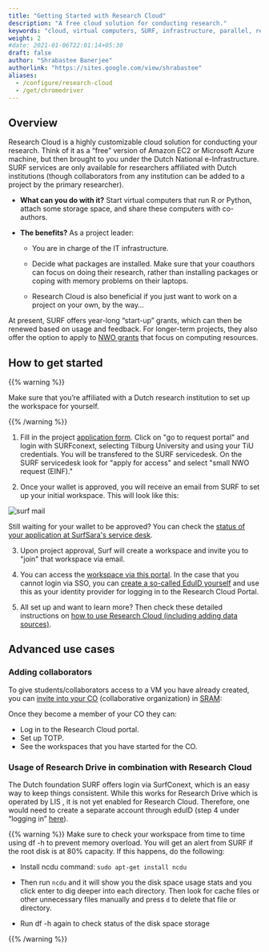 ```yaml
---
title: "Getting Started with Research Cloud"
description: "A free cloud solution for conducting research."
keywords: "cloud, virtual computers, SURF, infrastructure, parallel, research cloud, service desk"
weight: 2
#date: 2021-01-06T22:01:14+05:30
draft: false
author: "Shrabastee Banerjee"
authorlink: "https://sites.google.com/view/shrabastee"
aliases:
  - /configure/research-cloud
  - /get/chromedriver
---
```


## Overview

Research Cloud is a highly customizable cloud solution for conducting your research. Think of it as a “free” version of Amazon EC2 or Microsoft Azure machine, but then brought to you under the Dutch National e-Infrastructure. SURF services are only available for researchers affiliated with Dutch institutions (though collaborators from any institution can be added to a project by the primary researcher).


 -  **What can you do with it?**
 Start virtual computers that run R or Python, attach some storage space, and share these computers with co-authors.

 -  **The benefits?** As a project leader:

    -  You are in charge of the IT infrastructure.

    -  Decide what packages are installed. Make sure that your coauthors can focus on doing their research, rather than installing packages or coping with memory problems on their laptops.

    - Research Cloud is also beneficial if you just want to work on a project on your own, by the way…

At present, SURF offers year-long “start-up” grants, which can then be renewed based on usage and feedback. For longer-term projects, they also offer the option to apply to [NWO grants](https://www.nwo.nl/en/news/call-computing-time-national-computer-facilities-2021-open-submission) that focus on computing resources.

## How to get started

{{% warning %}}

Make sure that you’re affiliated with a Dutch research institution to set up the workspace for yourself.

{{% /warning %}}

1. Fill in the project [application form](https://www.surf.nl/en/research-ict/apply-for-access-to-compute-services). Click on "go to request portal" and login with SURFconext, selecting Tilburg University and using your TiU credentials. You will be transfered to the SURF servicedesk. On the SURF servicedesk look for "apply for access" and select "small NWO request (EINF)."

2. Once your wallet is approved, you will receive an email from SURF to set up your initial workspace. This will look like this:

  ![surf mail](../surf_mail.png)

  Still waiting for your wallet to be approved? You can check the [status of your application at SurfSara's service desk](https://servicedesk.surfsara.nl).

3. Upon project approval, Surf will create a workspace and invite you to "join" that workspace via email.

5. You can access the [workspace via this portal](https://portal.live.surfresearchcloud.nl/). In the case that you cannot login via SSO, you can [create a so-called EduID yourself](https://www.surf.nl/en/eduid-1-digital-identity-for-students/what-is-eduid) and use this as your identity provider for logging in to the Research Cloud Portal.

7. All set up and want to learn more? Then check these detailed instructions on [how to use Research Cloud (including adding data sources)](https://servicedesk.surfsara.nl/wiki/display/WIKI/How+to+get+on+board).


## Advanced use cases

### Adding collaborators
To give students/collaborators access to a VM you have already created, you can [invite into your CO](https://wiki.surfnet.nl/display/SRAM/Invite+admins+and+members+to+a+collaboration) (collaborative organization) in [SRAM](https://sbs.sram.surf.nl/):

Once they become a member of your CO they can:

 -  Log in to the Research Cloud portal.
 -  Set up TOTP.
 -  See the workspaces that you have started for the CO.

### Usage of Research Drive in combination with Research Cloud

The Dutch foundation SURF offers login via SurfConext, which is an easy way to keep things consistent. While this works for Research Drive which is operated by LIS <link here>, it is not yet enabled for Research Cloud. Therefore, one would need to create a separate account through eduID (step 4 under “logging in” [here](https://servicedesk.surfsara.nl/wiki/display/WIKI/How+to+get+on+board)).

{{% warning %}}
Make sure to check your workspace from time to time using df -h to prevent memory overload. You will get an alert from SURF if the root disk is at 80% capacity. If this happens, do the following:

- Install ncdu command:
`sudo apt-get install ncdu`

- Then run `ncdu` and it will show you the disk space usage stats and you click enter to dig deeper into each directory. Then look for cache files or other unnecessary files manually and press `d` to delete that file or directory. 
- Run df -h again to check status of the disk space storage

{{% /warning %}}
